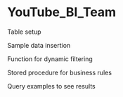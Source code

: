 # YouTube_BI_Team

Table setup

Sample data insertion

Function for dynamic filtering

Stored procedure for business rules

Query examples to see results

